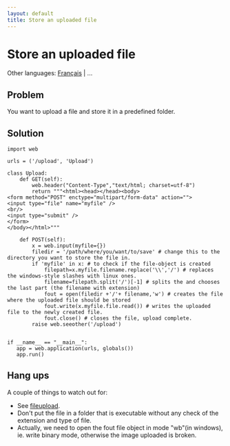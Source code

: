 ```yaml
---
layout: default
title: Store an uploaded file
---
```


# Store an uploaded file

Other languages: [Français](/../cookbook/storeupload/fr) | ...

## Problem

You want to upload a file and store it in a predefined folder.

## Solution

    import web
    
    urls = ('/upload', 'Upload')
    
    class Upload:
        def GET(self):
            web.header("Content-Type","text/html; charset=utf-8")
            return """<html><head></head><body>
    <form method="POST" enctype="multipart/form-data" action="">
    <input type="file" name="myfile" />
    <br/>
    <input type="submit" />
    </form>
    </body></html>"""
    
        def POST(self):
            x = web.input(myfile={})
            filedir = '/path/where/you/want/to/save' # change this to the directory you want to store the file in.
            if 'myfile' in x: # to check if the file-object is created
                filepath=x.myfile.filename.replace('\\','/') # replaces the windows-style slashes with linux ones.
                filename=filepath.split('/')[-1] # splits the and chooses the last part (the filename with extension)
                fout = open(filedir +'/'+ filename,'w') # creates the file where the uploaded file should be stored
                fout.write(x.myfile.file.read()) # writes the uploaded file to the newly created file.
                fout.close() # closes the file, upload complete.
            raise web.seeother('/upload')


    if __name__ == "__main__":
       app = web.application(urls, globals()) 
       app.run()

## Hang ups

A couple of things to watch out for:

* See [fileupload](fileupload).
* Don't put the file in a folder that is executable without any check of the extension and type of file.
* Actually, we need to open the fout file object in mode "wb"(in windows), ie. write binary mode, otherwise the image uploaded is broken.